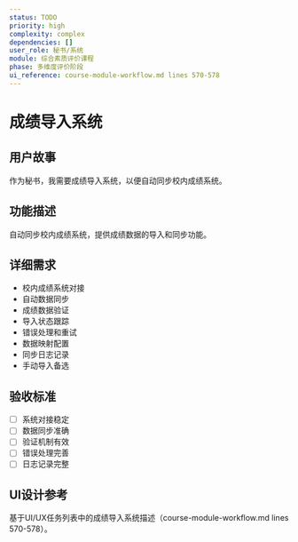 ```yaml
---
status: TODO
priority: high
complexity: complex
dependencies: []
user_role: 秘书/系统
module: 综合素质评价课程
phase: 多维度评价阶段
ui_reference: course-module-workflow.md lines 570-578
---
```


# 成绩导入系统

## 用户故事
作为秘书，我需要成绩导入系统，以便自动同步校内成绩系统。

## 功能描述
自动同步校内成绩系统，提供成绩数据的导入和同步功能。

## 详细需求
- 校内成绩系统对接
- 自动数据同步
- 成绩数据验证
- 导入状态跟踪
- 错误处理和重试
- 数据映射配置
- 同步日志记录
- 手动导入备选

## 验收标准
- [ ] 系统对接稳定
- [ ] 数据同步准确
- [ ] 验证机制有效
- [ ] 错误处理完善
- [ ] 日志记录完整

## UI设计参考
基于UI/UX任务列表中的成绩导入系统描述（course-module-workflow.md lines 570-578）。